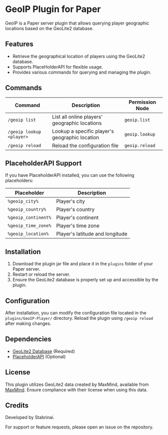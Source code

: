 # GeoIP Plugin for Paper

GeoIP is a Paper server plugin that allows querying player geographic locations based on the GeoLite2 database.

## Features
- Retrieve the geographical location of players using the GeoLite2 database.
- Supports PlaceHolderAPI for flexible usage.
- Provides various commands for querying and managing the plugin.

## Commands

| Command | Description | Permission Node |
|---------|-------------|----------------|
| `/geoip list` | List all online players' geographic locations | `geoip.list` |
| `/geoip lookup <player>` | Lookup a specific player's geographic location | `geoip.lookup` |
| `/geoip reload` | Reload the configuration file | `geoip.reload` |

## PlaceholderAPI Support
If you have PlaceholderAPI installed, you can use the following placeholders:

| Placeholder | Description |
|------------|-------------|
| `%geoip_city%` | Player's city |
| `%geoip_country%` | Player's country |
| `%geoip_continent%` | Player's continent |
| `%geoip_time_zone%` | Player's time zone |
| `%geoip_location%` | Player's latitude and longitude |

## Installation
1. Download the plugin jar file and place it in the `plugins` folder of your Paper server.
2. Restart or reload the server.
3. Ensure the GeoLite2 database is properly set up and accessible by the plugin.

## Configuration
After installation, you can modify the configuration file located in the `plugins/GeoIP-Player/` directory. Reload the plugin using `/geoip reload` after making changes.

## Dependencies
- [GeoLite2 Database](https://dev.maxmind.com/geoip/geoip2/geolite2/) (Required)
- [PlaceholderAPI](https://www.spigotmc.org/resources/placeholderapi.6245/) (Optional)

## License
This plugin utilizes GeoLite2 data created by MaxMind, available from [MaxMind](https://www.maxmind.com). Ensure compliance with their license when using this data.

## Credits
Developed by Stabrinai.

For support or feature requests, please open an issue on the repository.


